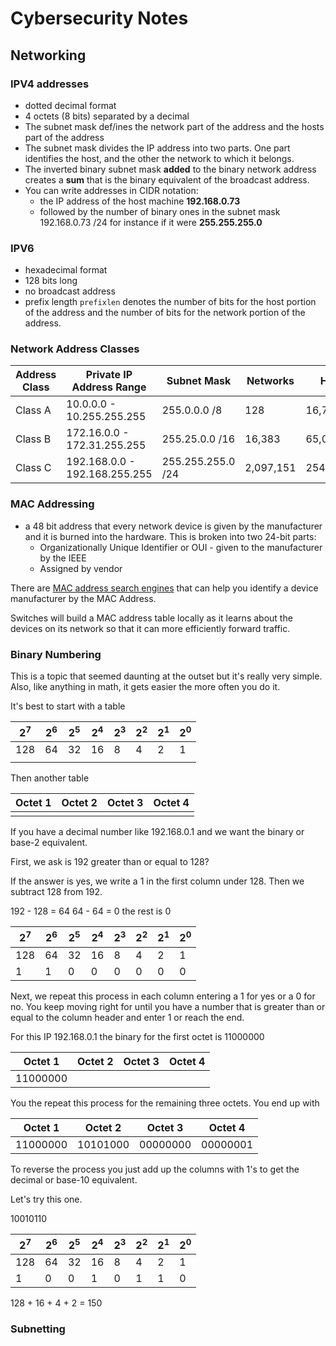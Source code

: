 # Cybersecurity Notes

## Networking

### IPV4 addresses</h3>
 * dotted decimal format
 * 4 octets (8 bits) separated by a decimal
 * The subnet mask def/ines the network part of the address and the hosts part of the address
 * The subnet mask divides the IP address into two parts. One part identifies the host, and the other the network to which it belongs.
 * The inverted binary subnet mask **added** to the binary network address creates a **sum** that is the binary equivalent of the broadcast address.
 * You can write addresses in CIDR notation:
    * the IP address of the host machine **192.168.0.73**
    * followed by the number of binary ones in the subnet mask 192.168.0.73 /24 for instance if it were **255.255.255.0**

### IPV6
* hexadecimal format
* 128 bits long
* no broadcast address
* prefix length ```prefixlen``` denotes the number of bits for the host portion of the address and the number of bits for the network portion of the address.


### Network Address Classes
|  Address Class	|   Private IP Address Range	|  Subnet Mask 	|  Networks 	|   Hosts	|
|---	|---	|---	|---	|---	|
|  Class A  	|  10.0.0.0 - 10.255.255.255 	|   255.0.0.0 /8	|  128 	|  16,777,214 	|
|  Class B	|   172.16.0.0 - 172.31.255.255	|  255.25.0.0 /16 	|   16,383	|  65,024 	|
|  Class C 	|   192.168.0.0 - 192.168.255.255	|  255.255.255.0 /24 	| 2,097,151 	|  254 	|


### MAC Addressing
* a 48 bit address that every network device is given by the manufacturer and it is burned into the hardware. This is broken into two 24-bit parts:
  * Organizationally Unique Identifier or OUI - given to the manufacturer by the IEEE
  * Assigned by vendor

There are [MAC address search engines](https://www.wireshark.org/tools/oui-lookup.html) that can help you identify a device manufacturer by the MAC Address.

Switches will build a MAC address table locally as it learns about the devices on its network so that it can more efficiently forward traffic.

### Binary Numbering
This is a topic that seemed daunting at the outset but it's really very simple. Also, like anything in math, it gets easier the more often you do it. 

It's best to start with a table

|  2<sup>7</sup> 	|  2<sup>6</sup> 	|   2<sup>5</sup>	|   2<sup>4</sup>	|  2<sup>3</sup> 	|   2<sup>2</sup>	|  2<sup>1</sup> 	|   2<sup>0<sup>	|  
|---	|---	|---	|---	|---	|---	|---	|---	|
|  128 	|  64 	|  32 	|  16 	|  8 	|  4 	|  2 	|   1	|
|   	|   	|   	|   	|   	|   	|   	|   	|

Then another table

|  Octet 1 	|  Octet 2 	|  Octet 3 	|  Octet 4 	|
|---	|---	|---	|---	|
|   	|   	|   	|   	|

If you have a decimal number like 192.168.0.1 and we want the binary or base-2 equivalent.

First, we ask is 192 greater than or equal to 128?

If the answer is yes, we write a 1 in the first column under 128.
Then we subtract 128 from 192.

192 - 128 = 64
64 - 64 = 0
the rest is 0

|  2<sup>7</sup> 	|  2<sup>6</sup> 	|   2<sup>5</sup>	|   2<sup>4</sup>	|  2<sup>3</sup> 	|   2<sup>2</sup>	|  2<sup>1</sup> 	|   2<sup>0<sup>	|  
|---	|---	|---	|---	|---	|---	|---	|---	|
|  128 	|  64 	|  32 	|  16 	|  8 	|  4 	|  2 	|   1	|
|   1	|   1	|   0	|  0 	|   0	|  0 	|  0 	|  0 	|

Next, we repeat this process in each column entering a 1 for yes or a 0 for no. You keep moving right for until you have a number that is greater than or equal to the column header and enter 1 or reach the end.

For this IP 192.168.0.1 the binary for the first octet is 11000000

|  Octet 1 	|  Octet 2 	|  Octet 3 	|  Octet 4 	|
|---	|---	|---	|---	|
|  11000000 	|   	|   	|   	|


You the repeat this process for the remaining three octets. You end up with

|  Octet 1 	|  Octet 2 	|  Octet 3 	|  Octet 4 	|
|---	|---	|---	|---	|
|  11000000 	|  10101000 	|  00000000 	|  00000001 	|

To reverse the process you just add up the columns with 1's to get the decimal or base-10 equivalent.

Let's try this one.

10010110

|  2<sup>7</sup> 	|  2<sup>6</sup> 	|   2<sup>5</sup>	|   2<sup>4</sup>	|  2<sup>3</sup> 	|   2<sup>2</sup>	|  2<sup>1</sup> 	|   2<sup>0<sup>	|  
|---	|---	|---	|---	|---	|---	|---	|---	|
|  128 	|  64 	|  32 	|  16 	|  8 	|  4 	|  2 	|   1	|
|   1	|   0	|   0	|  1 	|   0	|  1 	|  1 	|  0 	|

128 + 16 + 4 + 2 = 150

### Subnetting

